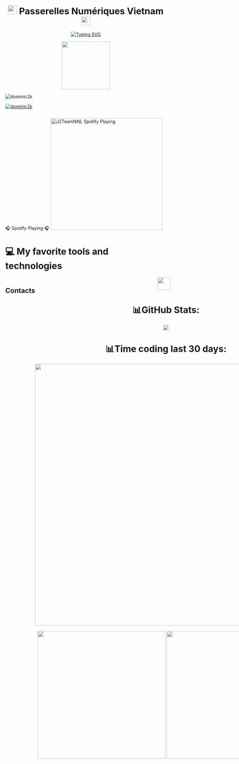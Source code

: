 <h1 align="center">
  <img src="https://media.giphy.com/media/hvRJCLFzcasrR4ia7z/giphy.gif" width="28">
  Passerelles Numériques Vietnam
  <img src="https://media.giphy.com/media/hvRJCLFzcasrR4ia7z/giphy.gif" width="28">
</h1>

<p align="center">
  <a href="https://git.io/typing-svg"><img src="https://readme-typing-svg.demolab.com?font=Fira+Code&pause=1000&color=00F71E&width=435&lines=Hi+Welcome+to+Pham+Duc+Dat's+profile;From+Passerelles+Numériques+Vietnam" alt="Typing SVG" /></a>
</p>

<div align="center">
  <img height="150" src="https://i.imgflip.com/65efzo.gif"  />
</div>

<p align="left"> <img src="https://komarev.com/ghpvc/?username=dominic2k&label=Profile%20views&color=0e75b6&style=flat" alt="dominic2k" /> </p>
<p align="left"> <a href="https://github.com/ryo-ma/github-profile-trophy"><img src="https://github-profile-trophy.vercel.app/?username=dominic2k" alt="dominic2k" /></a> </p>
<p align="left"> <a href="https://twitter.com/" target="blank"><img src="https://img.shields.io/twitter/follow/?logo=twitter&style=for-the-badge" alt="" /></a> </p>
🎧 Spotify Playing 🎧
<img src="https://spotify-playing-git-master.j2teamnnl.vercel.app/api/spotify-playing" alt="J2TeamNNL Spotify Playing" width="350" />

# 💻 My favorite tools and technologies
<div style="display: flex; align-items: flex-start; align: center">
<table align="center">
  <tr>
    <td align="center" width="96">
        <img src="https://techstack-generator.vercel.app/react-icon.svg" alt="icon" width="65" height="65" />
      <br>React
    </td>
    <td align="center" width="96">
      <a href="#macropower-tech">
        <img src="https://techstack-generator.vercel.app/python-icon.svg" alt="icon" width="65" height="65" />
      </a>
      <br>Python
    </td>
    <td align="center" width="96">
        <img src="https://techstack-generator.vercel.app/js-icon.svg" alt="icon" width="65" height="65" />
      <br>JavaScript
    </td>
    <td align="center" width="96">
      <img src="https://techstack-generator.vercel.app/java-icon.svg" alt="icon" width="65" style="width: "65px"/>
    </td>
    <td align="center" width="96">
        <img src="https://techstack-generator.vercel.app/mysql-icon.svg" alt="icon" width="65" height="65" />
      <br>MySQL
    </td>
    <td align="center" width="96">
        <img src="https://techstack-generator.vercel.app/aws-icon.svg" alt="icon" width="65" height="65" />
      <br>AWS
    </td>
  </tr>
  <tr>
    <td align="center" width="96">
        <img src="https://techstack-generator.vercel.app/github-icon.svg" alt="icon" width="65" height="65" />
        <br>Github
    </td>
    <td align="center" width="96"> 
        <img src="https://user-images.githubusercontent.com/25181517/192108372-f71d70ac-7ae6-4c0d-8395-51d8870c2ef0.png" width="48" height="48" alt="Git" />
        <br>Git
    </td>
    <td align="center"  width="96">
        <img src="https://skillicons.dev/icons?i=laravel" width="48" height="48" alt="Laravel" />
      <br>Laravel
    </td>
    <td align="center"  width="96">
        <img src="https://skillicons.dev/icons?i=html" width="48" height="48" alt="HTML5" />
      <br>HTML5
    </td>
    <td align="center" width="96">
        <img src="https://skillicons.dev/icons?i=css" width="48" height="48" alt="css" />
      <br>CSS
    </td>
    <td align="center"  width="96">
        <img src="https://skillicons.dev/icons?i=bootstrap" width="48" height="48" alt="bootstrap" />
      <br>Bootstrap
    </td>
    <td align="center" width="96">
        <img src="https://skillicons.dev/icons?i=jquery" width="48" height="48" alt="jQuery" />
      <br>jQuery
    </td>
  </tr>
 <tr>
   <td align="center" width="96">
      <img src="https://skillicons.dev/icons?i=nodejs" width="48" height="48" alt="Nodejs" />
      <br>Nodejs
    </td>
    <td align="center" width="96">
        <img src="https://skillicons.dev/icons?i=php" width="48" height="48" alt="PHP" />
        <br>PHP
    </td>
    <td align="center" width="96">
        <img src="https://skillicons.dev/icons?i=vscode" width="48" height="48" alt="VsCode" />
        <br>VsCode
    </td>
    <td align="center" width="96">
        <img src="https://skillicons.dev/icons?i=wordpress" width="48" height="48" alt="WordPress" />
        <br>WordPress
    </td>
    <td align="center" width="96">
        <img src="https://skillicons.dev/icons?i=devto" width="48" height="48" alt="WordPress" />
        <br>Dev
    </td>
    <td align="center" width="96">
        <img src="https://skillicons.dev/icons?i=discord" width="48" height="48" alt="WordPress" />
        <br>Discord
    </td>
    <td align="center" width="96">
        <img src="https://skillicons.dev/icons?i=figma" width="48" height="48" alt="WordPress" />
        <br>Figma
    </td>
 </tr>
</table>
<br></br>
  
## Contacts
  <div align="center"> 
  <a href="https://t.me/Dominic2kjs" target="_blank" rel="noopener noreferrer"><img src="https://img.icons8.com/color/2x/telegram-app.png"  width="40" /></a>
  &nbsp;&nbsp;

# 📊GitHub Stats:
![](https://github-readme-stats.vercel.app/api/top-langs/?username=Dominic2k&theme=radical&hide_border=false&include_all_commits=true&count_private=true&layout=compact)<br/>

# 📊Time coding last 30 days:
<img align="center" width="820px" src="https://wakatime.com/share/@Dimonic2kJs/4e415fc8-c70b-48d1-8ef9-006f8d7208c8.png" />
<br></br>
<img align="center" width="400px" src="https://wakatime.com/share/@Dimonic2kJs/9387e7b3-b222-4280-a3e6-0191f912d093.png" />
<img align="center" width="400px" src="https://wakatime.com/share/@Dimonic2kJs/3a68f3db-5cfd-4c0f-b732-05fcc18666fd.png" />




